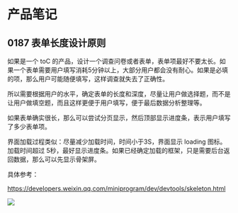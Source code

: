 # 产品笔记 
 
## 0187 表单长度设计原则


如果是一个 toC 的产品，设计一个调查问卷或者表单，表单项最好不要太长。如果一个表单需要用户填写消耗5分钟以上，大部分用户都会没有耐心。如果是必填的项，那么用户可能随便填写，这样调查就失去了正确性。



所以需要根据用户的水平，确定表单的长度和深度，尽量让用户做选择题，而不是让用户做填空题，而且这样更便于用户填写，便于最后数据分析整理等。



如果表单确实很长，那么可以尝试分页显示，然后顶部显示进度条，表示用户填写了多少表单项。



界面加载过程类似：尽量减少加载时间，时间小于3S，界面显示 loading 图标。加载时间超过 5秒，最好显示进度条。如果已经确定加载的框架，只是需要后台返回数据，那么可以先显示骨架屏。



具体参考：

<https://developers.weixin.qq.com/miniprogram/dev/devtools/skeleton.html>

![](https://res.wx.qq.com/wxdoc/dist/assets/img/progressiveLoad.722964c8.gif)



  